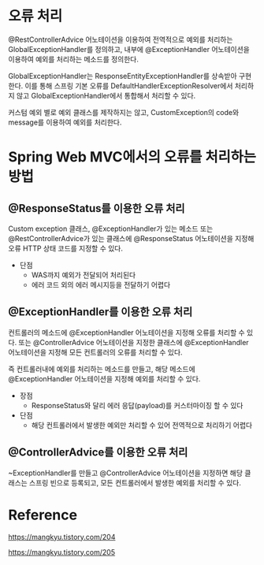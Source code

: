 # 오류 처리

@RestControllerAdvice 어노테이션을 이용하여 전역적으로 예외를 처리하는 GlobalExceptionHandler를 정의하고, 내부에 @ExceptionHandler 어노테이션을 이용하여 예외를 처리하는 메소드를 정의한다.

GlobalExceptionHandler는 ResponseEntityExceptionHandler를 상속받아 구현한다. 이를 통해 스프링 기본 오류를 DefaultHandlerExceptionResolver에서 처리하지 않고 GlobalExceptionHandler에서 통합해서 처리할 수 있다.

커스텀 예외 별로 예외 클래스를 제작하지는 않고, CustomException의 code와 message를 이용하여 예외를 처리한다.

##

# Spring Web MVC에서의 오류를 처리하는 방법

## @ResponseStatus를 이용한 오류 처리

Custom exception 클래스, @ExceptionHandler가 있는 메소드 또는 @RestControllerAdvice가 있는 클래스에 @ResponseStatus 어노테이션을 지정해 오류 HTTP 상태 코드를 지정할 수 있다.

- 단점
  - WAS까지 예외가 전달되어 처리된다
  - 에러 코드 외의 에러 메시지등을 전달하기 어렵다

## @ExceptionHandler를 이용한 오류 처리

컨트롤러의 메소드에 @ExceptionHandler 어노테이션을 지정해 오류를 처리할 수 있다.
또는 @ControllerAdvice 어노테이션을 지정한 클래스에 @ExceptionHandler 어노테이션을 지정해 모든 컨트롤러의 오류를 처리할 수 있다.

즉 컨트롤러내에 예외를 처리하는 메소드를 만들고, 해당 메소드에 @ExceptionHandler 어노테이션을 지정해 예외를 처리할 수 있다.

- 장점
  - ResponseStatus와 달리 에러 응답(payload)를 커스터마이징 할 수 있다
- 단점
  - 해당 컨트롤러에서 발생한 예외만 처리할 수 있어 전역적으로 처리하기 어렵다

## @ControllerAdvice를 이용한 오류 처리

~ExceptionHandler를 만들고 @ControllerAdvice 어노테이션을 지정하면 해당 클래스는 스프링 빈으로 등록되고, 모든 컨트롤러에서 발생한 예외를 처리할 수 있다.

# Reference

https://mangkyu.tistory.com/204

https://mangkyu.tistory.com/205
